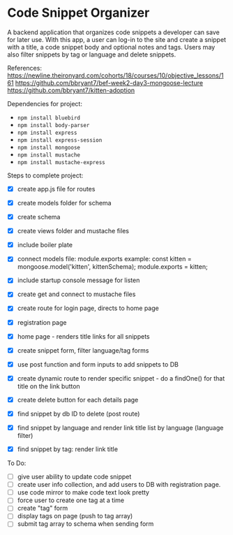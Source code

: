 # Code Snippet Organizer
A backend application that organizes code snippets a developer can save for later use. With this app, a user can log-in to the site and create a snippet with a title, a code snippet body and optional notes and tags. Users may also filter snippets by tag or language and delete snippets.

References:
https://newline.theironyard.com/cohorts/18/courses/10/objective_lessons/161
https://github.com/bbryant7/bef-week2-day3-mongoose-lecture
https://github.com/bbryant7/kitten-adoption

Dependencies for project:
* `npm install bluebird`
* `npm install body-parser`
* `npm install express`
* `npm install express-session`
* `npm install mongoose`
* `npm install mustache`
* `npm install mustache-express`

Steps to complete project:
- [X] create app.js file for routes
- [X] create models folder for schema
- [X] create schema
- [X] create views folder and mustache files
- [X] include boiler plate
- [X] connect models file: module.exports
example:
const kitten = mongoose.model('kitten', kittenSchema);
module.exports = kitten;
- [X] include startup console message for listen
- [X] create get and connect to mustache files
- [X] create route for login page, directs to home page
- [X] registration page
- [X] home page - renders title links for all snippets
- [X] create snippet form, filter language/tag forms
- [X] use post function and form inputs to add snippets to DB
- [X] create dynamic route to render specific snippet - do a findOne() for that title on the link button
- [X] create delete button for each details page
- [X] find snippet by db ID to delete (post route)
- [X] find snippet by language and render link title list by language (language filter)
- [X] find snippet by tag: render link title


To Do:
- [ ] give user ability to update code snippet
- [ ] create user info collection, and add users to DB with registration page.
- [ ] use code mirror to make code text look pretty
- [ ] force user to create one tag at a time
- [ ] create "tag" form
- [ ] display tags on page (push to tag array)
- [ ] submit tag array to schema when sending form

